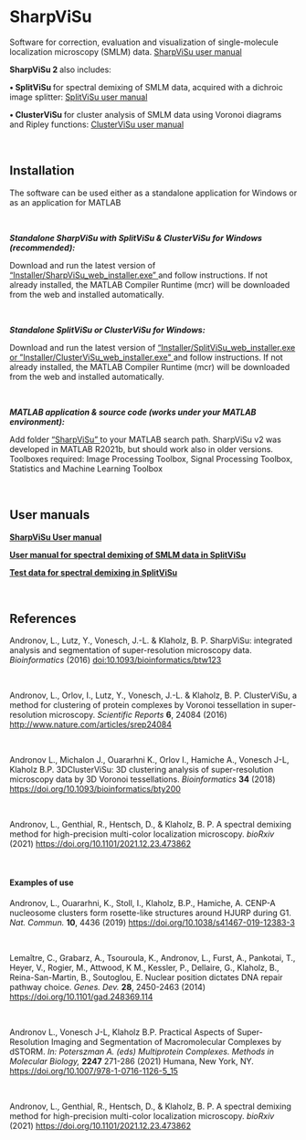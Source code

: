# SharpViSu
Software for correction, evaluation and visualization of single-molecule localization microscopy (SMLM) data. 
<a href="https://github.com/andronovl/SharpViSu/blob/master/SharpViSu%20user%20manual.pdf">  SharpViSu user manual  </a>

<b>   SharpViSu 2 </b> also includes:

<b> • SplitViSu </b> for spectral demixing of SMLM data, acquired with a dichroic image splitter: <a href="https://github.com/andronovl/SharpViSu/blob/master/SplitViSu%20manual.pdf">  SplitViSu user manual  </a>

<b> • ClusterViSu </b> for cluster analysis of SMLM data using Voronoi diagrams and Ripley functions: <a href="https://github.com/andronovl/SharpViSu/blob/master/ClusterViSu%20user%20manual.pdf">  ClusterViSu user manual  </a>

<br>

## Installation 

The software can be used either as a standalone application for Windows or as an application for MATLAB 

<br>

<b><i> Standalone SharpViSu with SplitViSu & ClusterViSu for Windows (recommended):  </i></b>

Download and run the latest version of <a href=https://github.com/andronovl/SharpViSu/tree/master/Installer> “Installer/SharpViSu_web_installer.exe” </a> and follow instructions. If not already installed, the MATLAB Compiler Runtime (mcr) will be downloaded from the web and installed automatically.

<br>

<b><i> Standalone SplitViSu or ClusterViSu for Windows:  </i></b>

Download and run the latest version of  <a href=https://github.com/andronovl/SharpViSu/tree/master/Installer> “Installer/SplitViSu_web_installer.exe or ”Installer/ClusterViSu_web_installer.exe" </a> and follow instructions. If not already installed, the MATLAB Compiler Runtime (mcr) will be downloaded from the web and installed automatically.

<br>

<b><i> MATLAB application & source code (works under your MATLAB environment):  </i></b>

Add folder <a href=https://github.com/andronovl/SharpViSu/tree/master/SharpViSu> “SharpViSu” </a> to your MATLAB search path. SharpViSu v2 was developed in MATLAB R2021b, but should work also in older versions. Toolboxes required: Image Processing Toolbox, Signal Processing Toolbox, Statistics and Machine Learning Toolbox

<br>

## User manuals 

<a href="https://github.com/andronovl/SharpViSu/blob/master/SharpViSu%20user%20manual.pdf"> <b> SharpViSu User manual </b> </a>

<a href="https://github.com/andronovl/SharpViSu/blob/master/SplitViSu%20manual.pdf"> <b> User manual for spectral demixing of SMLM data in SplitViSu </b> </a>

<a href="https://github.com/andronovl/SharpViSu/tree/master/Data/SplitViSu"> <b> Test data for spectral demixing in SplitViSu </b> </a>

<br>

## References 
Andronov, L., Lutz, Y., Vonesch, J.-L. & Klaholz, B. P. SharpViSu: integrated analysis and segmentation of super-resolution microscopy data. <i>Bioinformatics</i> (2016) <a href="http://bioinformatics.oxfordjournals.org/content/early/2016/03/17/bioinformatics.btw123">doi:10.1093/bioinformatics/btw123</a>

<br>

Andronov, L., Orlov, I., Lutz, Y., Vonesch, J.-L. & Klaholz, B. P. ClusterViSu, a method for clustering of protein complexes by Voronoi tessellation in super-resolution microscopy. <i>Scientific Reports</i> <b>6</b>, 24084 (2016) <a href="http://www.nature.com/articles/srep24084">http://www.nature.com/articles/srep24084</a>

<br>

Andronov L., Michalon J., Ouararhni K., Orlov I., Hamiche A., Vonesch J-L, Klaholz B.P. 3DClusterViSu: 3D clustering analysis of super-resolution microscopy data by 3D Voronoi tessellations. <i>Bioinformatics</i> <b>34</b> (2018) <a href=https://academic.oup.com/bioinformatics/article/34/17/3004/4960045> https://doi.org/10.1093/bioinformatics/bty200 </a>

<br>

Andronov, L., Genthial, R., Hentsch, D., & Klaholz, B. P. A spectral demixing method for high-precision multi-color localization microscopy. <i>bioRxiv</i> (2021) <a href="https://www.biorxiv.org/content/10.1101/2021.12.23.473862v1.full">https://doi.org/10.1101/2021.12.23.473862</a>

<br>

#### Examples of use
Andronov, L., Ouararhni, K., Stoll, I., Klaholz, B.P., Hamiche, A. CENP-A nucleosome clusters form rosette-like structures around HJURP during G1. <i> Nat. Commun. </i> <b>10</b>, 4436 (2019) <a href="https://www.nature.com/articles/s41467-019-12383-3">https://doi.org/10.1038/s41467-019-12383-3</a>

<br>

Lemaître, C., Grabarz, A., Tsouroula, K., Andronov, L., Furst, A., Pankotai, T., Heyer, V., Rogier, M., Attwood, K M., Kessler, P., Dellaire, G., Klaholz, B., Reina-San-Martin, B., Soutoglou, E. Nuclear position dictates DNA repair pathway choice. <i>Genes. Dev.</i> <b>28</b>, 2450-2463 (2014) <a href="http://genesdev.cshlp.org/content/28/22/2450">https://doi.org/10.1101/gad.248369.114</a>

<br>

Andronov L., Vonesch J-L, Klaholz B.P. Practical Aspects of Super-Resolution Imaging and Segmentation of Macromolecular Complexes by dSTORM. <i> In: Poterszman A. (eds) Multiprotein Complexes. Methods in Molecular Biology, </i> <b>2247</b> 271-286 (2021) Humana, New York, NY. <a href="https://link.springer.com/protocol/10.1007/978-1-0716-1126-5_15">https://doi.org/10.1007/978-1-0716-1126-5_15</a>

<br>

Andronov, L., Genthial, R., Hentsch, D., & Klaholz, B. P. A spectral demixing method for high-precision multi-color localization microscopy. <i>bioRxiv</i> (2021) <a href="https://www.biorxiv.org/content/10.1101/2021.12.23.473862v1.full">https://doi.org/10.1101/2021.12.23.473862</a>

